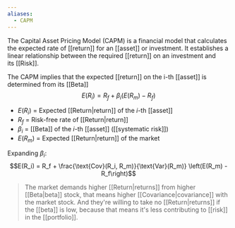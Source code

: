 ```yaml
---
aliases:
  - CAPM
---
```

The Capital Asset Pricing Model (CAPM) is a financial model that calculates the expected rate of [[return]] for an [[asset]] or investment. It establishes a linear relationship between the required [[return]] on an investment and its [[Risk]].

The CAPM implies that the expected [[return]] on the i-th [[asset]] is determined from its [[Beta]]
$$E(R_i) = R_f + \beta_i \left(E(R_m) - R_f\right)$$
- $E(R_i)$ = Expected [[Return|return]] of the $i$-th [[asset]]
- $R_f$ = Risk-free rate of [[Return|return]]
- $\beta_i$ = [[Beta]] of the $i$-th [[asset]] ([[systematic risk]])
- $E(R_m)$ = Expected [[Return|return]] of the market

Expanding $\beta_i$:
$$E(R_i) = R_f + \frac{\text{Cov}(R_i, R_m)}{\text{Var}(R_m)} \left(E(R_m) - R_f\right)$$

> The market demands higher [[Return|returns]] from higher [[Beta|beta]] stock, that means higher [[Covariance|covariance]] with the market stock. And they're willing to take no [[Return|returns]] if the [[beta]] is low, because that means it's less contributing to [[risk]] in the [[portfolio]].